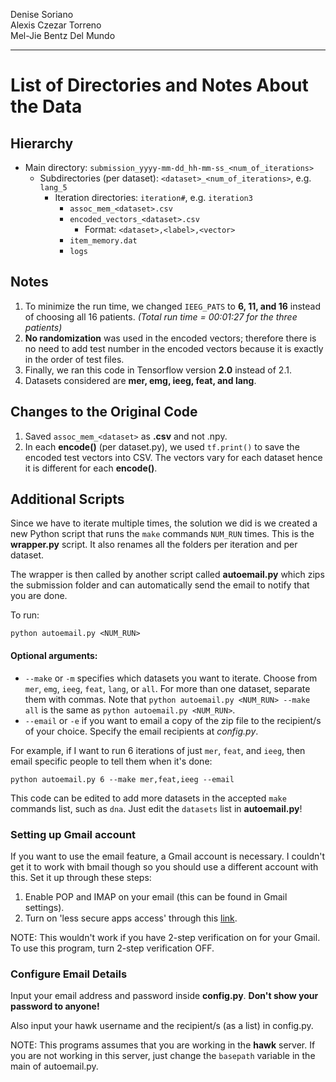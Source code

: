 Denise Soriano  
Alexis Czezar Torreno  
Mel-Jie Bentz Del Mundo

***

# List of Directories and Notes About the Data

## Hierarchy

- Main directory: `submission_yyyy-mm-dd_hh-mm-ss_<num_of_iterations>`
	- Subdirectories (per dataset): `<dataset>_<num_of_iterations>`, e.g. `lang_5`
		- Iteration directories: `iteration#`, e.g. `iteration3`
			- `assoc_mem_<dataset>.csv`
			- `encoded_vectors_<dataset>.csv`
				- Format: `<dataset>,<label>,<vector>`
			- `item_memory.dat`
			- `logs`

## Notes

1. To minimize the run time, we changed `IEEG_PATS` to **6, 11, and 16** instead of choosing all 16 patients. *(Total run time = 00:01:27 for the three patients)*
2. **No randomization** was used in the encoded vectors; therefore there is no need to add test number in the encoded vectors because it is exactly in the order of test files.
3. Finally, we ran this code in Tensorflow version **2.0** instead of 2.1.
4. Datasets considered are **mer, emg, ieeg, feat, and lang**.

## Changes to the Original Code

1. Saved `assoc_mem_<dataset>` as **.csv** and not .npy.
2. In each **encode()** (per dataset.py), we used `tf.print()` to save the encoded test vectors into CSV. The vectors vary for each dataset hence it is different for each **encode()**.

## Additional Scripts

Since we have to iterate multiple times, the solution we did is we created a new Python script that runs the `make` commands `NUM_RUN` times. This is the **wrapper.py** script. It also renames all the folders per iteration and per dataset.

The wrapper is then called by another script called **autoemail.py** which zips the submission folder and can automatically send the email to notify that you are done.

To run:

	python autoemail.py <NUM_RUN>

#### Optional arguments:

- `--make` or `-m` specifies which datasets you want to iterate. Choose from `mer`, `emg`, `ieeg`, `feat`, `lang`, or `all`. For more than one dataset, separate them with commas. Note that `python autoemail.py <NUM_RUN> --make all` is the same as `python autoemail.py <NUM_RUN>`.
- `--email` or `-e` if you want to email a copy of the zip file to the recipient/s of your choice. Specify the email recipients at *config.py*.

For example, if I want to run 6 iterations of just `mer`, `feat`, and `ieeg`, then email specific people to tell them when it's done:

	python autoemail.py 6 --make mer,feat,ieeg --email

This code can be edited to add more datasets in the accepted `make` commands list, such as `dna`. Just edit the `datasets` list in **autoemail.py**!

### Setting up Gmail account

If you want to use the email feature, a Gmail account is necessary. I couldn't get it to work with bmail though so you should use a different account with this. Set it up through these steps:

1. Enable POP and IMAP on your email (this can be found in Gmail settings).
2. Turn on 'less secure apps access' through this [link](https://myaccount.google.com/lesssecureapps?pli=1).

NOTE: This wouldn't work if you have 2-step verification on for your Gmail. To use this program, turn 2-step verification OFF.

### Configure Email Details

Input your email address and password inside **config.py**. **Don't show your password to anyone!**

Also input your hawk username and the recipient/s (as a list) in config.py.

NOTE: This programs assumes that you are working in the **hawk** server. If you are not working in this server, just change the `basepath` variable in the main of autoemail.py.
